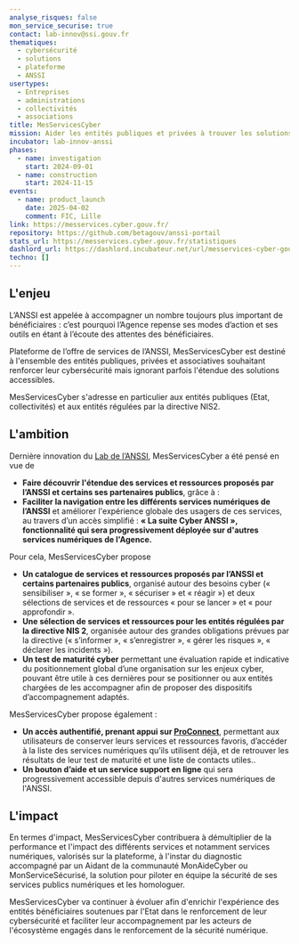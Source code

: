 ```yaml
---
analyse_risques: false
mon_service_securise: true
contact: lab-innov@ssi.gouv.fr
thematiques:
  - cybersécurité
  - solutions
  - plateforme
  - ANSSI
usertypes:
  - Entreprises
  - administrations
  - collectivités
  - associations
title: MesServicesCyber
mission: Aider les entités publiques et privées à trouver les solutions répondant à leurs besoins cyber
incubator: lab-innov-anssi
phases:
  - name: investigation
    start: 2024-09-01
  - name: construction
    start: 2024-11-15
events:
  - name: product_launch
    date: 2025-04-02
    comment: FIC, Lille
link: https://messervices.cyber.gouv.fr/
repository: https://github.com/betagouv/anssi-portail
stats_url: https://messervices.cyber.gouv.fr/statistiques
dashlord_url: https://dashlord.incubateur.net/url/messervices-cyber-gouv-fr/
techno: []
---
```

## L'enjeu

L’ANSSI est appelée à accompagner un nombre toujours plus important de bénéficiaires : c’est pourquoi l’Agence repense ses modes d’action et ses outils en étant à l’écoute des attentes des bénéficiaires. 

Plateforme de l’offre de services de l’ANSSI, MesServicesCyber est destiné à l'ensemble des entités publiques, privées et associatives souhaitant renforcer leur cybersécurité mais ignorant parfois l'étendue des solutions accessibles.

MesServicesCyber s'adresse en particulier aux entités publiques (Etat, collectivités) et aux entités régulées par la directive NIS2.

## L'ambition

Dernière innovation du [Lab de l’ANSSI](https://beta.gouv.fr/incubateurs/lab-innov-anssi), MesServicesCyber a été pensé en vue de
* **Faire découvrir l'étendue des services et ressources proposés par l’ANSSI et certains ses partenaires publics**, grâce à :
* **Faciliter la navigation entre les différents services numériques de l’ANSSI** et améliorer l'expérience globale des usagers de ces services, au travers d’un accès simplifié : **« La suite Cyber ANSSI », fonctionnalité qui sera progressivement déployée sur d'autres services numériques de l'Agence.**

Pour cela, MesServicesCyber propose
   * **Un catalogue de services et ressources proposés par l’ANSSI et certains partenaires publics**, organisé autour des besoins cyber (« sensibiliser », « se former », « sécuriser » et « réagir ») et deux sélections de services et de ressources « pour se lancer » et « pour approfondir ».
   * **Une sélection de services et ressources pour les entités régulées par la directive NIS 2**, organisée autour des grandes obligations prévues par la directive (« s’informer », « s’enregistrer », « gérer les risques », « déclarer les incidents »).
   * **Un test de maturité cyber** permettant une évaluation rapide et indicative du positionnement global d’une organisation sur les enjeux cyber, pouvant être utile à ces dernières pour se positionner ou aux entités chargées de les accompagner afin de proposer des dispositifs d’accompagnement adaptés.

MesServicesCyber propose également :
* **Un accès authentifié, prenant appui sur [ProConnect](https://www.proconnect.gouv.fr/)**, permettant aux utilisateurs de conserver leurs services et ressources favoris, d’accéder à la liste des services numériques qu’ils utilisent déjà,  et de retrouver les résultats de leur test de maturité et une liste de contacts utiles..
* **Un bouton d’aide et un service support en ligne** qui sera progressivement accessible depuis d'autres services numériques de l'ANSSI.

## L'impact

En termes d'impact, MesServicesCyber contribuera à démultiplier de la performance et l'impact des différents services et notamment services numériques, valorisés sur la plateforme, à l'instar du diagnostic accompagné par un Aidant de la communauté MonAideCyber ou MonServiceSécurisé, la solution pour piloter en équipe la sécurité de ses services publics numériques et les homologuer.

MesServicesCyber va continuer à évoluer afin d'enrichir l'expérience des entités bénéficiaires soutenues par l'Etat dans le renforcement de leur cybersécurité et faciliter leur accompagnement par les acteurs de l'écosystème engagés dans le renforcement de la sécurité numérique.


